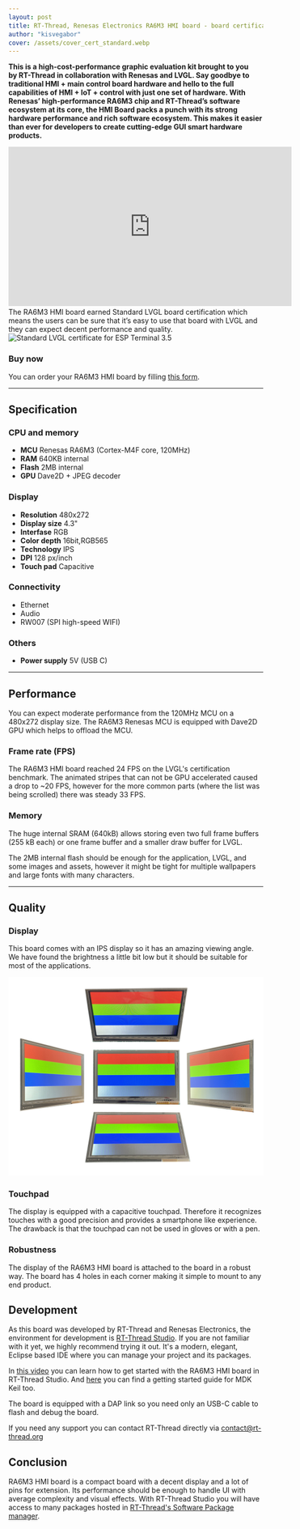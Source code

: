 ```yaml
---
layout: post
title: RT-Thread, Renesas Electronics RA6M3 HMI board - board certification review
author: "kisvegabor"
cover: /assets/cover_cert_standard.webp
---
```


**This is a high-cost-performance graphic evaluation kit brought to you by RT-Thread in collaboration with Renesas and LVGL. Say goodbye to traditional HMI + main control board hardware and hello to the full capabilities of HMI + IoT + control with just one set of hardware. With Renesas’ high-performance RA6M3 chip and RT-Thread’s software ecosystem at its core, the HMI Board packs a punch with its strong hardware performance and rich software ecosystem. This makes it easier than ever for developers to create cutting-edge GUI smart hardware products.**

<iframe width="560" height="315" src="https://www.youtube.com/embed/TU4m8xGO8aE" title="YouTube video player" frameborder="0" allow="accelerometer; autoplay; clipboard-write; encrypted-media; gyroscope; picture-in-picture; web-share" allowfullscreen></iframe>
The RA6M3 HMI board earned Standard LVGL board certification which means the users can be sure that it’s easy to use that board with LVGL and they can expect decent performance and quality.

<img src="https://lvgl.io/assets/images/cert_standard.png" alt="Standard LVGL certificate for ESP Terminal 3.5">

### Buy now

You can order your RA6M3 HMI board by filling [this form](https://docs.google.com/forms/d/e/1FAIpQLSfGcS7HENxMaOib-a1NWe0SQI6m1aoNT1z6T2dEXSiGNXxqFw/viewform?pli=1). 

<hr/>

## Specification

### CPU and memory

- **MCU** Renesas RA6M3 (Cortex-M4F core, 120MHz)
- **RAM** 640KB internal
- **Flash** 2MB internal
- **GPU** Dave2D + JPEG decoder

### Display

- **Resolution** 480x272
- **Display size** 4.3"
- **Interfase** RGB
- **Color depth** 16bit,RGB565
- **Technology** IPS
- **DPI** 128 px/inch
- **Touch pad** Capacitive

### Connectivity
- Ethernet
- Audio
- RW007 (SPI high-speed WIFI)
### Others

- **Power supply** 5V (USB C)

<hr/>

## Performance

You can expect moderate performance from the 120MHz MCU on a 480x272 display size. The RA6M3 Renesas MCU is equipped with Dave2D GPU which helps to offload the MCU.

### Frame rate (FPS)


The RA6M3 HMI board reached 24 FPS on the LVGL's certification benchmark. The animated stripes that can not be GPU accelerated caused a drop to ~20 FPS, however for the more common parts (where the list was being scrolled) there was steady 33 FPS.

### Memory

The huge internal SRAM (640kB) allows storing even two full frame buffers (255 kB each) or one frame buffer and a smaller draw buffer for LVGL.

The 2MB internal flash should be enough for the application, LVGL, and some images and assets, however it might be tight for multiple wallpapers and large fonts with many characters. 
 
<hr/>

## Quality

### Display
This board comes with an IPS display so it has an amazing viewing angle. We have found the brightness a little bit low but it should be suitable for most of the applications. 

![Viewing angles of the RA6M3 HMI board's display](/assets/cert_ra6m3_hmi/display.jpg)

### Touchpad

The display is equipped with a capacitive touchpad. Therefore it recognizes touches with a good precision and provides a smartphone like experience.
The drawback is that the touchpad can not be used in gloves or with a pen.

### Robustness

The display of the RA6M3 HMI board is attached to the board in a robust way. The board has 4 holes in each corner making it simple to mount to any end product.

## Development

As this board was developed by RT-Thread and Renesas Electronics, the environment for development is [RT-Thread Studio](https://www.rt-thread.io/download.html?download=Studio). If you are not familiar with it yet, we highly recommend trying it out. It's a modern, elegant, Eclipse based IDE where you can manage your project and its packages.


In [this video](https://www.youtube.com/watch?v=YGR2pw3ZXtc) you can learn how to get started with the RA6M3 HMI board in RT-Thread Studio. And [here](https://github.com/RT-Thread/rt-thread/tree/master/bsp/renesas/ra6m3-hmi-board) you can find a getting started guide for MDK Keil too. 

The board is equipped with a DAP link so you need only an USB-C cable to flash and debug the board.

If you need any support you can contact RT-Thread directly via contact@rt-thread.org


## Conclusion

RA6M3 HMI board is a compact board with a decent display and a lot of pins for extension. Its performance should be enough to handle UI with average complexity and visual effects.
With RT-Thread Studio you will have access to many packages hosted in [RT-Thread's Software Package manager](https://packages.rt-thread.org/en/index.html). 


